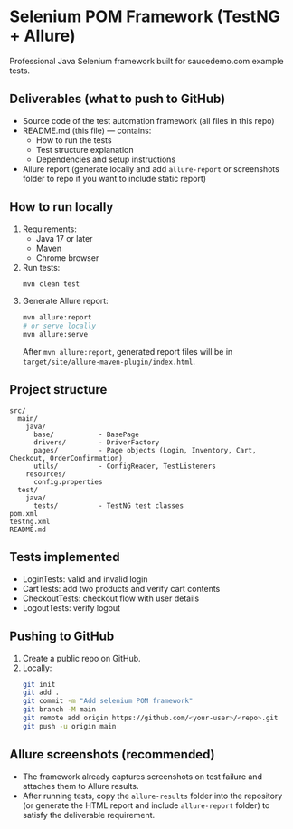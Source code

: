 # Selenium POM Framework (TestNG + Allure)
Professional Java Selenium framework built for saucedemo.com example tests.

## Deliverables (what to push to GitHub)
- Source code of the test automation framework (all files in this repo)
- README.md (this file) — contains:
  - How to run the tests
  - Test structure explanation
  - Dependencies and setup instructions
- Allure report (generate locally and add `allure-report` or screenshots folder to repo if you want to include static report)

## How to run locally
1. Requirements:
   - Java 17 or later
   - Maven
   - Chrome browser
2. Run tests:
   ```bash
   mvn clean test
   ```
3. Generate Allure report:
   ```bash
   mvn allure:report
   # or serve locally
   mvn allure:serve
   ```
   After `mvn allure:report`, generated report files will be in `target/site/allure-maven-plugin/index.html`.

## Project structure
```
src/
  main/
    java/
      base/           - BasePage
      drivers/        - DriverFactory
      pages/          - Page objects (Login, Inventory, Cart, Checkout, OrderConfirmation)
      utils/          - ConfigReader, TestListeners
    resources/
      config.properties
  test/
    java/
      tests/          - TestNG test classes
pom.xml
testng.xml
README.md
```

## Tests implemented
- LoginTests: valid and invalid login
- CartTests: add two products and verify cart contents
- CheckoutTests: checkout flow with user details
- LogoutTests: verify logout

## Pushing to GitHub
1. Create a public repo on GitHub.
2. Locally:
   ```bash
   git init
   git add .
   git commit -m "Add selenium POM framework"
   git branch -M main
   git remote add origin https://github.com/<your-user>/<repo>.git
   git push -u origin main
   ```

## Allure screenshots (recommended)
- The framework already captures screenshots on test failure and attaches them to Allure results.
- After running tests, copy the `allure-results` folder into the repository (or generate the HTML report and include `allure-report` folder) to satisfy the deliverable requirement.

